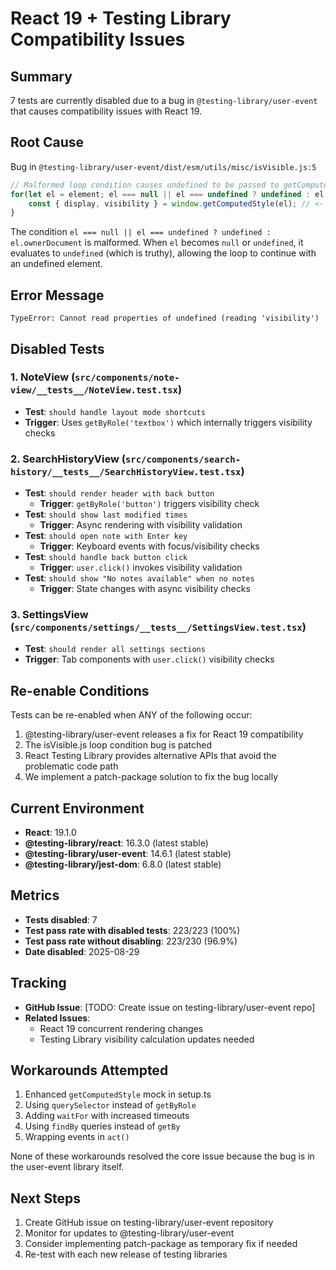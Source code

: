 # React 19 + Testing Library Compatibility Issues

## Summary
7 tests are currently disabled due to a bug in `@testing-library/user-event` that causes compatibility issues with React 19.

## Root Cause
Bug in `@testing-library/user-event/dist/esm/utils/misc/isVisible.js:5`

```javascript
// Malformed loop condition causes undefined to be passed to getComputedStyle()
for(let el = element; el === null || el === undefined ? undefined : el.ownerDocument; el = el.parentElement){
    const { display, visibility } = window.getComputedStyle(el); // <- Crashes here when el is undefined
}
```

The condition `el === null || el === undefined ? undefined : el.ownerDocument` is malformed. When `el` becomes `null` or `undefined`, it evaluates to `undefined` (which is truthy), allowing the loop to continue with an undefined element.

## Error Message
```
TypeError: Cannot read properties of undefined (reading 'visibility')
```

## Disabled Tests

### 1. NoteView (`src/components/note-view/__tests__/NoteView.test.tsx`)
- **Test**: `should handle layout mode shortcuts`
- **Trigger**: Uses `getByRole('textbox')` which internally triggers visibility checks

### 2. SearchHistoryView (`src/components/search-history/__tests__/SearchHistoryView.test.tsx`)
- **Test**: `should render header with back button`
  - **Trigger**: `getByRole('button')` triggers visibility check
- **Test**: `should show last modified times`
  - **Trigger**: Async rendering with visibility validation
- **Test**: `should open note with Enter key`
  - **Trigger**: Keyboard events with focus/visibility checks
- **Test**: `should handle back button click`
  - **Trigger**: `user.click()` invokes visibility validation
- **Test**: `should show "No notes available" when no notes`
  - **Trigger**: State changes with async visibility checks

### 3. SettingsView (`src/components/settings/__tests__/SettingsView.test.tsx`)
- **Test**: `should render all settings sections`
- **Trigger**: Tab components with `user.click()` visibility checks

## Re-enable Conditions
Tests can be re-enabled when ANY of the following occur:
1. @testing-library/user-event releases a fix for React 19 compatibility
2. The isVisible.js loop condition bug is patched
3. React Testing Library provides alternative APIs that avoid the problematic code path
4. We implement a patch-package solution to fix the bug locally

## Current Environment
- **React**: 19.1.0
- **@testing-library/react**: 16.3.0 (latest stable)
- **@testing-library/user-event**: 14.6.1 (latest stable)
- **@testing-library/jest-dom**: 6.8.0 (latest stable)

## Metrics
- **Tests disabled**: 7
- **Test pass rate with disabled tests**: 223/223 (100%)
- **Test pass rate without disabling**: 223/230 (96.9%)
- **Date disabled**: 2025-08-29

## Tracking
- **GitHub Issue**: [TODO: Create issue on testing-library/user-event repo]
- **Related Issues**: 
  - React 19 concurrent rendering changes
  - Testing Library visibility calculation updates needed

## Workarounds Attempted
1. Enhanced `getComputedStyle` mock in setup.ts
2. Using `querySelector` instead of `getByRole`
3. Adding `waitFor` with increased timeouts
4. Using `findBy` queries instead of `getBy`
5. Wrapping events in `act()`

None of these workarounds resolved the core issue because the bug is in the user-event library itself.

## Next Steps
1. Create GitHub issue on testing-library/user-event repository
2. Monitor for updates to @testing-library/user-event
3. Consider implementing patch-package as temporary fix if needed
4. Re-test with each new release of testing libraries